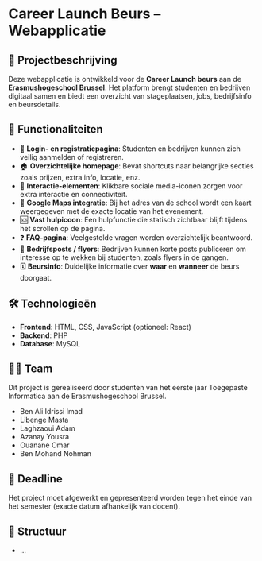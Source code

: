 # Career Launch Beurs – Webapplicatie

## 📌 Projectbeschrijving
Deze webapplicatie is ontwikkeld voor de **Career Launch beurs** aan de **Erasmushogeschool Brussel**. Het platform brengt studenten en bedrijven digitaal samen en biedt een overzicht van stageplaatsen, jobs, bedrijfsinfo en beursdetails.

## 🎯 Functionaliteiten

- 🔐 **Login- en registratiepagina**: Studenten en bedrijven kunnen zich veilig aanmelden of registreren.
- 🏠 **Overzichtelijke homepage**: Bevat shortcuts naar belangrijke secties zoals prijzen, extra info, locatie, enz.
- 📣 **Interactie-elementen**: Klikbare sociale media-iconen zorgen voor extra interactie en connectiviteit.
- 📍 **Google Maps integratie**: Bij het adres van de school wordt een kaart weergegeven met de exacte locatie van het evenement.
- 🆘 **Vast hulpicoon**: Een hulpfunctie die statisch zichtbaar blijft tijdens het scrollen op de pagina.
- ❓ **FAQ-pagina**: Veelgestelde vragen worden overzichtelijk beantwoord.
- 📰 **Bedrijfsposts / flyers**: Bedrijven kunnen korte posts publiceren om interesse op te wekken bij studenten, zoals flyers in de gangen.
- 🗓️ **Beursinfo**: Duidelijke informatie over **waar** en **wanneer** de beurs doorgaat.

## 🛠️ Technologieën
- **Frontend**: HTML, CSS, JavaScript (optioneel: React)
- **Backend**: PHP
- **Database**: MySQL 


## 👨‍💻 Team
Dit project is gerealiseerd door studenten van het eerste jaar Toegepaste Informatica aan de Erasmushogeschool Brussel.

- Ben Ali Idrissi Imad 
- Libenge Masta 
- Laghzaoui Adam
- Azanay Yousra
- Ouanane Omar
- Ben Mohand Nohman
  

## 📆 Deadline
Het project moet afgewerkt en gepresenteerd worden tegen het einde van het semester (exacte datum afhankelijk van docent).

## 📁 Structuur
- ...
